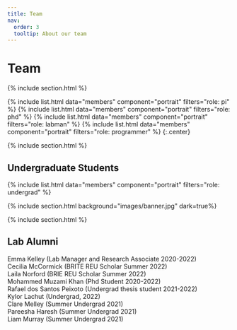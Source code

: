 ```yaml
---
title: Team
nav:
  order: 3
  tooltip: About our team
---
```


# <i class="fas fa-users"></i>Team

{% include section.html %}

{%
  include list.html
  data="members"
  component="portrait"
  filters="role: pi"
%}
{%
  include list.html
  data="members"
  component="portrait"
  filters="role: phd"
%}
{%
  include list.html
  data="members"
  component="portrait"
  filters="role: labman"
%}
{%
  include list.html
  data="members"
  component="portrait"
  filters="role: programmer"
%}
{:.center}

{% include section.html %}
## Undergraduate Students

{%
  include list.html
  data="members"
  component="portrait"
  filters="role: undergrad"
%}


{% include section.html background="images/banner.jpg" dark=true%}

{% include section.html %}

## Lab Alumni

 Emma Kelley (Lab Manager and Research Associate 2020-2022) <br>
 Cecilia McCormick (BRITE REU Scholar Summer 2022) <br>
 Laila Norford (BRIE REU Scholar Summer 2022) <br>
 Mohammed Muzami Khan (Phd Student 2020-2022) <br>
 Rafael dos Santos Peixoto (Undergrad thesis student 2021-2022) <br>
 Kylor Lachut (Undergrad, 2022) <br>
 Clare Melley (Summer Undergrad 2021) <br>
 Pareesha Haresh (Summer Undergrad 2021) <br>
 Liam Murray (Summer Undergrad 2021) <br>
 

